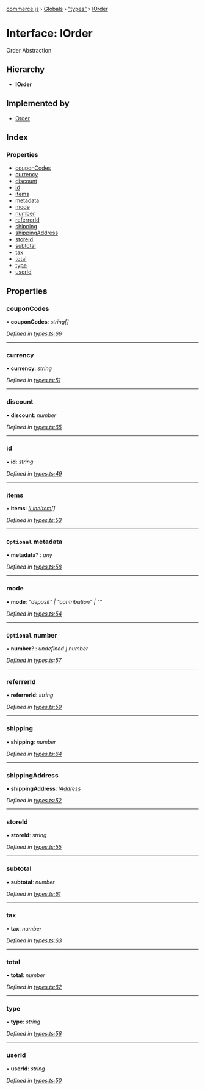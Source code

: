 [commerce.js](../README.md) › [Globals](../globals.md) › ["types"](../modules/_types_.md) › [IOrder](_types_.iorder.md)

# Interface: IOrder

Order Abstraction

## Hierarchy

* **IOrder**

## Implemented by

* [Order](../classes/_order_.order.md)

## Index

### Properties

* [couponCodes](_types_.iorder.md#couponcodes)
* [currency](_types_.iorder.md#currency)
* [discount](_types_.iorder.md#discount)
* [id](_types_.iorder.md#id)
* [items](_types_.iorder.md#items)
* [metadata](_types_.iorder.md#optional-metadata)
* [mode](_types_.iorder.md#mode)
* [number](_types_.iorder.md#optional-number)
* [referrerId](_types_.iorder.md#referrerid)
* [shipping](_types_.iorder.md#shipping)
* [shippingAddress](_types_.iorder.md#shippingaddress)
* [storeId](_types_.iorder.md#storeid)
* [subtotal](_types_.iorder.md#subtotal)
* [tax](_types_.iorder.md#tax)
* [total](_types_.iorder.md#total)
* [type](_types_.iorder.md#type)
* [userId](_types_.iorder.md#userid)

## Properties

###  couponCodes

• **couponCodes**: *string[]*

*Defined in [types.ts:66](https://github.com/shopjs/commerce.js/blob/aa05566/src/types.ts#L66)*

___

###  currency

• **currency**: *string*

*Defined in [types.ts:51](https://github.com/shopjs/commerce.js/blob/aa05566/src/types.ts#L51)*

___

###  discount

• **discount**: *number*

*Defined in [types.ts:65](https://github.com/shopjs/commerce.js/blob/aa05566/src/types.ts#L65)*

___

###  id

• **id**: *string*

*Defined in [types.ts:49](https://github.com/shopjs/commerce.js/blob/aa05566/src/types.ts#L49)*

___

###  items

• **items**: *[ILineItem](_types_.ilineitem.md)[]*

*Defined in [types.ts:53](https://github.com/shopjs/commerce.js/blob/aa05566/src/types.ts#L53)*

___

### `Optional` metadata

• **metadata**? : *any*

*Defined in [types.ts:58](https://github.com/shopjs/commerce.js/blob/aa05566/src/types.ts#L58)*

___

###  mode

• **mode**: *"deposit" | "contribution" | ""*

*Defined in [types.ts:54](https://github.com/shopjs/commerce.js/blob/aa05566/src/types.ts#L54)*

___

### `Optional` number

• **number**? : *undefined | number*

*Defined in [types.ts:57](https://github.com/shopjs/commerce.js/blob/aa05566/src/types.ts#L57)*

___

###  referrerId

• **referrerId**: *string*

*Defined in [types.ts:59](https://github.com/shopjs/commerce.js/blob/aa05566/src/types.ts#L59)*

___

###  shipping

• **shipping**: *number*

*Defined in [types.ts:64](https://github.com/shopjs/commerce.js/blob/aa05566/src/types.ts#L64)*

___

###  shippingAddress

• **shippingAddress**: *[IAddress](_types_.iaddress.md)*

*Defined in [types.ts:52](https://github.com/shopjs/commerce.js/blob/aa05566/src/types.ts#L52)*

___

###  storeId

• **storeId**: *string*

*Defined in [types.ts:55](https://github.com/shopjs/commerce.js/blob/aa05566/src/types.ts#L55)*

___

###  subtotal

• **subtotal**: *number*

*Defined in [types.ts:61](https://github.com/shopjs/commerce.js/blob/aa05566/src/types.ts#L61)*

___

###  tax

• **tax**: *number*

*Defined in [types.ts:63](https://github.com/shopjs/commerce.js/blob/aa05566/src/types.ts#L63)*

___

###  total

• **total**: *number*

*Defined in [types.ts:62](https://github.com/shopjs/commerce.js/blob/aa05566/src/types.ts#L62)*

___

###  type

• **type**: *string*

*Defined in [types.ts:56](https://github.com/shopjs/commerce.js/blob/aa05566/src/types.ts#L56)*

___

###  userId

• **userId**: *string*

*Defined in [types.ts:50](https://github.com/shopjs/commerce.js/blob/aa05566/src/types.ts#L50)*
